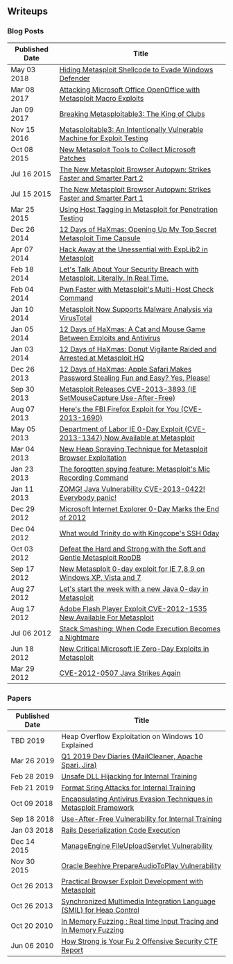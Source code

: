 ## Writeups

### Blog Posts

| Published Date | Title  |
| ----------- | ------ |
| May 03 2018 | [Hiding Metasploit Shellcode to Evade Windows Defender](https://blog.rapid7.com/2018/05/03/hiding-metasploit-shellcode-to-evade-windows-defender/) |
| Mar 08 2017 | [Attacking Microsoft Office OpenOffice with Metasploit Macro Exploits](https://blog.rapid7.com/2017/03/08/attacking-microsoft-office-openoffice-with-metasploit-macro-exploits/) |
| Jan 09 2017 | [Breaking Metasploitable3: The King of Clubs](https://blog.rapid7.com/2017/01/09/breaking-metasploitable3-the-king-of-clubs/) |
| Nov 15 2016 | [Metasploitable3: An Intentionally Vulnerable Machine for Exploit Testing](https://blog.rapid7.com/2016/11/15/test-your-might-with-the-shiny-new-metasploitable3/) |
| Oct 08 2015 | [New Metasploit Tools to Collect Microsoft Patches](https://blog.rapid7.com/2015/10/08/new-metasploit-tools-to-collect-microsoft-patches/) |
| Jul 16 2015 | [The New Metasploit Browser Autopwn: Strikes Faster and Smarter Part 2](https://blog.rapid7.com/2015/07/16/the-new-metasploit-browser-autopwn-strikes-faster-and-smarter-part-2/) |
| Jul 15 2015 | [The New Metasploit Browser Autopwn: Strikes Faster and Smarter Part 1](https://blog.rapid7.com/2015/07/15/the-new-metasploit-browser-autopwn-strikes-faster-and-smarter-part-1/) |
| Mar 25 2015 | [Using Host Tagging in Metasploit for Penetration Testing](https://blog.rapid7.com/2015/03/25/using-host-tagging-in-metasploit-for-penetration-testing/) |
| Dec 26 2014 | [12 Days of HaXmas: Opening Up My Top Secret Metasploit Time Capsule](https://blog.rapid7.com/2014/12/26/12-days-of-haxmas-opening-up-my-top-secret-metasploit-time-capsule/) |
| Apr 07 2014 | [Hack Away at the Unessential with ExpLib2 in Metasploit](https://blog.rapid7.com/2014/04/07/hack-away-at-the-unessential-with-explib2-in-metasploit/) |
| Feb 18 2014 | [Let's Talk About Your Security Breach with Metasploit. Literally. In Real Time.](https://blog.rapid7.com/2014/02/18/lets-talk-about-your-security-breach-with-metasploit-literally/) |
| Feb 04 2014 | [Pwn Faster with Metasploit's Multi-Host Check Command](https://blog.rapid7.com/2014/02/04/pwn-faster-with-metasploits-multi-host-check-command/) |
| Jan 10 2014 | [Metasploit Now Supports Malware Analysis via VirusTotal](https://blog.rapid7.com/2014/01/10/metasploit-now-supports-malware-analysis-via-virustotal/) |
| Jan 05 2014 | [12 Days of HaXmas: A Cat and Mouse Game Between Exploits and Antivirus](https://blog.rapid7.com/2014/01/05/a-cat-and-mouse-game-between-exploits-and-antivirus/) |
| Jan 03 2014 | [12 Days of HaXmas: Donut Vigilante Raided and Arrested at Metasploit HQ](https://blog.rapid7.com/2014/01/03/donut-vigilante-raided-and-arrested-at-metasploit/) |
| Dec 26 2013 | [12 Days of HaXmas: Apple Safari Makes Password Stealing Fun and Easy? Yes, Please!](https://blog.rapid7.com/2013/12/26/apple-safari-makes-password-stealing-fun-and-easy-yes-please/) |
| Sep 30 2013 | [Metasploit Releases CVE-2013-3893 (IE SetMouseCapture Use-After-Free)](https://blog.rapid7.com/2013/09/30/metasploit-releases-cve-2013-3893-ie-setmousecapture-use-after-free/) |
| Aug 07 2013 | [Here's the FBI Firefox Exploit for You (CVE-2013-1690)](https://blog.rapid7.com/2013/08/07/heres-that-fbi-firefox-exploit-for-you-cve-2013-1690/) |
| May 05 2013 | [Department of Labor IE 0-Day Exploit (CVE-2013-1347) Now Available at Metasploit](https://blog.rapid7.com/2013/05/05/department-of-labor-ie-0day-now-available-at-metasploit/) |
| Mar 04 2013 | [New Heap Spraying Technique for Metasploit Browser Exploitation](https://blog.rapid7.com/2013/03/04/new-heap-spray-technique-for-metasploit-browser-exploitation/) |
| Jan 23 2013 | [The forogtten spying feature: Metasploit's Mic Recording Command](https://blog.rapid7.com/2013/01/23/the-forgotten-spying-feature-metasploits-mic-recording-command/) |
| Jan 11 2013 | [ZOMG! Java Vulnerability CVE-2013-0422! Everybody panic!](https://blog.rapid7.com/2013/01/11/omg-java-everybody-panic/) |
| Dec 29 2012 | [Microsoft Internet Explorer 0-Day Marks the End of 2012](https://blog.rapid7.com/2012/12/29/microsoft-internet-explorer-0-day-marks-the-end-of-2012/) |
| Dec 04 2012 | [What would Trinity do with Kingcope's SSH 0day](https://blog.rapid7.com/2012/12/04/what-would-trinity-do-with-kingcopes-ssh-0day/) |
| Oct 03 2012 | [Defeat the Hard and Strong with the Soft and Gentle Metasploit RopDB](https://blog.rapid7.com/2012/10/03/defeat-the-hard-and-strong-with-the-soft-and-gentle-metasploit-ropdb/) |
| Sep 17 2012 | [New Metasploit 0-day exploit for IE 7,8,9 on Windows XP, Vista and 7](https://blog.rapid7.com/2012/09/17/lets-start-the-week-with-a-new-internet-explorer-0-day-in-metasploit/) |
| Aug 27 2012 | [Let's start the week with a new Java 0-day in Metasploit](https://blog.rapid7.com/2012/08/27/lets-start-the-week-with-a-new-java-0day/) |
| Aug 17 2012 | [Adobe Flash Player Exploit CVE-2012-1535 New Available For Metasploit](https://blog.rapid7.com/2012/08/17/adobe-flash-player-exploit-cve-2012-1535-now-available-for-metasploit/) |
| Jul 06 2012 | [Stack Smashing: When Code Execution Becomes a Nightmare](https://blog.rapid7.com/2012/07/06/stack-smashing-when-code-execution-becomes-a-nightmare/) |
| Jun 18 2012 | [New Critical Microsoft IE Zero-Day Exploits in Metasploit](https://blog.rapid7.com/2012/06/18/metasploit-exploits-critical-microsoft-vulnerabilities/) |
| Mar 29 2012 | [CVE-2012-0507 Java Strikes Again](https://blog.rapid7.com/2012/03/29/cve-2012-0507-java-strikes-again/) |


### Papers

| Published Date | Title  |
| ----------- | ------ |
| TBD 2019    | Heap Overflow Exploitation on Windows 10 Explained |
| Mar 26 2019 | [Q1 2019 Dev Diaries (MailCleaner, Apache Spari, Jira)](https://www.rapid7.com/research/report/metasploit-development-diaries-q1-2019/) |
| Feb 28 2019 | [Unsafe DLL Hijacking for Internal Training](https://github.com/atxsinn3r/atxsinn3r.github.io/blob/master/writeups/loadlibrary_vulnerability.pdf) |
| Feb 21 2019 | [Format Sring Attacks for Internal Training](https://github.com/atxsinn3r/atxsinn3r.github.io/blob/master/writeups/format_string_leak.md) |
| Oct 09 2018 | [Encapsulating Antivirus Evasion Techniques in Metasploit Framework](https://www.rapid7.com/globalassets/_pdfs/whitepaperguide/rapid7-whitepaper-metasploit-framework-encapsulating-av-techniques.pdf) |
| Sep 18 2018 | [Use-After-Free Vulnerability for Internal Training](https://github.com/atxsinn3r/atxsinn3r.github.io/blob/master/writeups/use_after_free_vuln.pdf) |
| Jan 03 2018 | [Rails Deserialization Code Execution](https://github.com/atxsinn3r/atxsinn3r.github.io/blob/master/writeups/ruby_on_rails_deserialization.pdf) |
| Dec 14 2015 | [ManageEngine FileUploadServlet Vulnerability](https://github.com/atxsinn3r/atxsinn3r.github.io/blob/master/writeups/manageengine_fileuploadservlet_vuln.pdf) |
| Nov 30 2015 | [Oracle Beehive PrepareAudioToPlay Vulnerability](https://github.com/atxsinn3r/atxsinn3r.github.io/blob/master/writeups/oracle_beehive_prepareaudiotoplay.pdf) |
| Oct 26 2013 | [Practical Browser Exploit Development with Metasploit](https://github.com/atxsinn3r/atxsinn3r.github.io/blob/master/writeups/practical_browser_exploit_dev_with_msf.pdf) |
| Oct 26 2013 | [Synchronized Multimedia Integration Language (SMIL) for Heap Control](https://github.com/atxsinn3r/atxsinn3r.github.io/blob/master/writeups/smil_heap_control.txt) |
| Oct 20 2010 | [In Memory Fuzzing : Real time Input Tracing and In Memory Fuzzing](https://github.com/atxsinn3r/atxsinn3r.github.io/blob/master/writeups/in_memory_fuzzing.pdf) |
| Jun 06 2010 | [How Strong is Your Fu 2 Offensive Security CTF Report](https://github.com/atxsinn3r/atxsinn3r.github.io/blob/master/writeups/hsiyf2.pdf) |